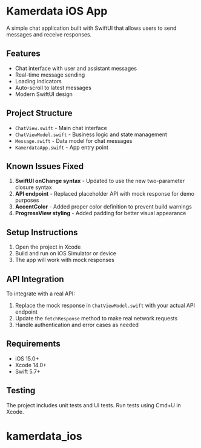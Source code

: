 # Kamerdata iOS App

A simple chat application built with SwiftUI that allows users to send messages and receive responses.

## Features

- Chat interface with user and assistant messages
- Real-time message sending
- Loading indicators
- Auto-scroll to latest messages
- Modern SwiftUI design

## Project Structure

- `ChatView.swift` - Main chat interface
- `ChatViewModel.swift` - Business logic and state management
- `Message.swift` - Data model for chat messages
- `KamerdataApp.swift` - App entry point

## Known Issues Fixed

1. **SwiftUI onChange syntax** - Updated to use the new two-parameter closure syntax
2. **API endpoint** - Replaced placeholder API with mock response for demo purposes
3. **AccentColor** - Added proper color definition to prevent build warnings
4. **ProgressView styling** - Added padding for better visual appearance

## Setup Instructions

1. Open the project in Xcode
2. Build and run on iOS Simulator or device
3. The app will work with mock responses

## API Integration

To integrate with a real API:

1. Replace the mock response in `ChatViewModel.swift` with your actual API endpoint
2. Update the `fetchResponse` method to make real network requests
3. Handle authentication and error cases as needed

## Requirements

- iOS 15.0+
- Xcode 14.0+
- Swift 5.7+

## Testing

The project includes unit tests and UI tests. Run tests using Cmd+U in Xcode.
# kamerdata_ios
